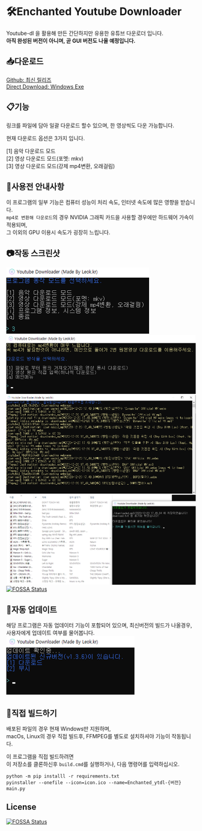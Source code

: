 # 🛠️Enchanted Youtube Downloader
Youtube-dl 을 활용해 만든 간단하지만 유용한 유튜브 다운로더 입니다.<br>
**아직 완성된 버전이 아니며, 곧 GUI 버전도 나올 예정입니다.**

## 📥다운로드
[Github: 최신 릴리즈](https://github.com/331leo/enchanted_ytdl/releases/latest) <br>
[Direct Download: Windows Exe](https://leok.kr/eytdl)

## 📋기능
링크를 파일에 담아 일괄 다운로드 할수 있으며, 한 영상씩도 다운 가능합니다.

현재 다운로드 옵션은 3가지 입니다.<br>

[1] 음악 다운로드 모드<br>
[2] 영상 다운로드 모드(포멧: mkv)<br>
[3] 영상 다운로드 모드(강제 mp4변환, 오래걸림)<br>

## 📌사용전 안내사항
이 프로그램의 일부 기능은 컴퓨터 성능이 처리 속도, 인터넷 속도에 많은 영향을 받습니다.<br>
`mp4로 변환해 다운로드`의 경우 NVIDIA 그래픽 카드을 사용할 경우에만 하드웨어 가속이 적용되며, <br>
그 이외의 GPU 이용시 속도가 굉장히 느립니다.

## 📷작동 스크린샷
![screenshot](./screenshot/menu1.png)
![screenshot](./screenshot/menump4.png)
![screenshot](./screenshot/downloading_txt.png)
![screenshot](./screenshot/downloaded_txt.png)
[![FOSSA Status](https://app.fossa.com/api/projects/git%2Bgithub.com%2F331leo%2Fenchanted_ytdl.svg?type=shield)](https://app.fossa.com/projects/git%2Bgithub.com%2F331leo%2Fenchanted_ytdl?ref=badge_shield)

## 	🔄자동 업데이트
해당 프로그램은 자동 업데이터 기능이 포함되어 있으며, 
최신버전의 빌드가 나올경우, 사용자에게 업데이트 여부를 물어봅니다.
![screenshot](./screenshot/autoupgrade.png)


## 🤖직접 빌드하기
배포된 파일의 경우 현재 Windows만 지원하며, <br>
macOs, Linux의 경우 직접 빌드후, FFMPEG를 별도로 설치하셔야 기능이 작동됩니다.

이 프로그램을 직접 빌드하려면 <br>
이 저장소를 클론하신후 `build.cmd`를 실행하거나, 
다음 명령어를 입력하십시오.
```shell
python -m pip installl -r requirements.txt
pyinstaller --onefile --icon=icon.ico --name=Enchanted_ytdl-{버전} main.py
```






## License
[![FOSSA Status](https://app.fossa.com/api/projects/git%2Bgithub.com%2F331leo%2Fenchanted_ytdl.svg?type=large)](https://app.fossa.com/projects/git%2Bgithub.com%2F331leo%2Fenchanted_ytdl?ref=badge_large)